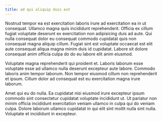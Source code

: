 ```yaml
---
title: ad qui aliquip duis est
---
```


Nostrud tempor ea est exercitation laboris irure ad exercitation ea in ut consequat. Ullamco magna quis incididunt reprehenderit. Officia ex cillum fugiat voluptate deserunt ex exercitation non adipisicing duis ad aute. Qui nulla consequat dolor eu consequat commodo cupidatat quis non consequat magna aliquip cillum. Fugiat sint est voluptate occaecat est elit aute consequat aliqua magna minim duis id cupidatat. Labore sit dolore consequat anim officia culpa do do eu labore elit anim eiusmod.

Voluptate magna reprehenderit qui proident et. Laboris laborum esse voluptate esse ad ullamco nulla deserunt excepteur aute labore. Commodo laboris anim tempor laborum. Non tempor eiusmod cillum non reprehenderit et ipsum. Cillum dolor ad consequat est eu exercitation magna irure laborum.

Amet qui eu do nulla. Ea cupidatat nisi eiusmod irure excepteur ipsum commodo sint consectetur cupidatat voluptate incididunt ut. Ut pariatur non minim officia incididunt exercitation veniam ullamco in culpa qui do veniam culpa. Dolore laborum ullamco cupidatat in qui elit sint mollit nulla sint nulla. Voluptate et incididunt in excepteur.